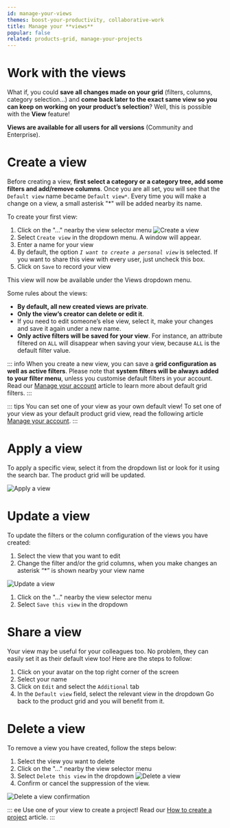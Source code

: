 ```yaml
---
id: manage-your-views
themes: boost-your-productivity, collaborative-work
title: Manage your **views**
popular: false
related: products-grid, manage-your-projects
---
```


# Work with the views

What if, you could **save all changes made on your grid** (filters, columns, category selection...) and **come back later to the exact same view so you can keep on working on your product’s selection**? Well, this is possible with the **View** feature!

**Views are available for all users for all versions** (Community and Enterprise).

# Create a view

Before creating a view, **first select a category or a category tree, add some filters and add/remove columns**.
Once you are all set, you will see that the `Default view` name became `Default view*`. Every time you will make a change on a view, a small asterisk "\*" will be added nearby its name.

To create your first view:
1.  Click on the "..." nearby the view selector menu
![Create a view](../img/Products_CreateView.png)
1.  Select `Create view` in the dropdown menu. A window will appear.
1.  Enter a name for your view
1.  By default, the option *`I want to create a personal view`* is selected. If you want to share this view with every user, just uncheck this box.
1.  Click on `Save` to record your view

This view will now be available under the Views dropdown menu.

Some rules about the views:
- **By default, all new created views are private**.
- **Only the view’s creator can delete or edit it**.
- If you need to edit someone’s else view, select it, make your changes and save it again under a new name.
- **Only active filters will be saved for your view**. For instance, an attribute filtered on `ALL` will disappear when saving your view, because `ALL` is the default filter value.

::: info
When you create a new view, you can save a **grid configuration as well as active filters**. Please note that **system filters will be always added to your filter menu**, unless you customise default filters in your account. Read our [Manage your account](manage-your-account.html#your-favorite-catalog-and-product-grid-settings) article to learn more about default grid filters.
:::

::: tips
You can set one of your view as your own default view! To set one of your view as your default product grid view, read the following article [Manage your account](manage-your-account.html#your-favorite-catalog-and-product-grid-settings).
:::

# Apply a view

To apply a specific view, select it from the dropdown list or look for it using the search bar. The product grid will be updated.

![Apply a view](../img/Products_ChooseViewDropdown.png)

# Update a view

To update the filters or the column configuration of the views you have created:
1.  Select the view that you want to edit
1.  Change the filter and/or the grid columns, when you make changes an asterisk “\*” is shown nearby your view name

![Update a view](../img/Products_EditView.gif)

1.  Click on the "..." nearby the view selector menu
1.  Select `Save this view` in the dropdown

# Share a view

Your view may be useful for your colleagues too. No problem, they can easily set it as their default view too!
Here are the steps to follow:
1. Click on your avatar on the top right corner of the screen
1. Select your name
1. Click on `Edit` and select the `Additional` tab
1. In the `Default view` field, select the relevant view in the dropdown
Go back to the product grid and you will benefit from it.

# Delete a view

To remove a view you have created, follow the steps below:
1.  Select the view you want to delete
1.  Click on the "..." nearby the view selector menu
1.  Select `Delete this view` in the dropdown
![Delete a view](../img/Products_DeleteThisView.png)
1.  Confirm or cancel the suppression of the view.

![Delete a view confirmation](../img/Products_DeleteViewConfirmation.png)

::: ee
Use one of your view to create a project! Read our [How to create a project](manage-your-projects.html#how-to-create-a-project) article.
:::
